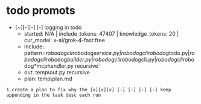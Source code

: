 

# todo  promots
- [~][-][-] [-] logging in todo
  - started: N/A | include_tokens: 47407 | knowledge_tokens: 20 | cur_model: x-ai/grok-4-fast:free
  - include: pattern=*robodogcli*robodog*service.py|*robodogcli*robodog*todo.py|*robodogcli*robodog*builder.py|*robodogcli*robodog*cli.py|*robodogcli*robodog*mcphandler.py    recursive`
  - out: temp\out.py recursive
  - plan: temp\plan.md
```knowledge
1.create a plan to fix why the [x][x][x] [-] [-] [-] [-] keep appending in the task desc each run
```